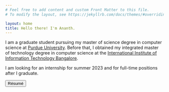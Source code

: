 ```yaml
---
# Feel free to add content and custom Front Matter to this file.
# To modify the layout, see https://jekyllrb.com/docs/themes/#overriding-theme-defaults

layout: home
title: Hello there! I'm Ananth.
---
```


I am a graduate student pursuing my master of science degree in computer science at <a target="_blank" rel="noopener noreferrer" href="https://www.purdue.edu/">Purdue University</a>. Before that, I obtained my integrated master of technology degree in computer science at the <a target="_blank" rel="noopener noreferrer" href="https://www.iiitb.ac.in/">International Institute of Information Technology Bangalore</a>.

<div class="alert alert-success">
  I am looking for an internship for summer 2023 and for full-time positions after I graduate.
</div>

<a target="_blank" rel="noopener noreferrer" href="{{ site.baseurl }}{{ site.url }}/assets/pdf/resume.pdf"><button class="button"><i class="fa-solid fa-download"></i> Résumé</button></a>